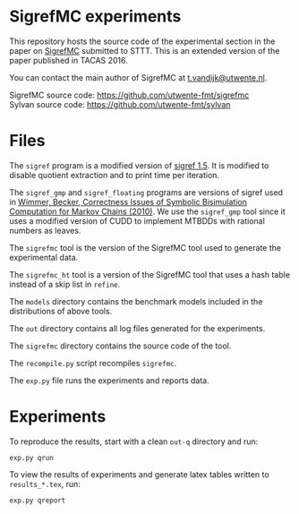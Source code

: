 SigrefMC experiments
====================
This repository hosts the source code of the experimental section in the paper on [SigrefMC](https://github.com/utwente-fmt/sigrefmc) submitted to STTT. This is an extended version of the paper published in TACAS 2016.

You can contact the main author of SigrefMC at <t.vandijk@utwente.nl>.

SigrefMC source code: https://github.com/utwente-fmt/sigrefmc  
Sylvan source code: https://github.com/utwente-fmt/sylvan  

Files
=====
The `sigref` program is a modified version of [sigref 1.5](http://ira.informatik.uni-freiburg.de/software/sigref/).
It is modified to disable quotient extraction and to print time per iteration.

The `sigref_gmp` and `sigref_floating` programs are versions of sigref used in [Wimmer, Becker, Correctness Issues of Symbolic Bisimulation Computation for Markov Chains (2010)](http://link.springer.com/chapter/10.1007%2F978-3-642-12104-3_22).
We use the `sigref_gmp` tool since it uses a modified version of CUDD to implement MTBDDs with rational numbers as leaves.

The `sigrefmc` tool is the version of the SigrefMC tool used to generate the experimental data.

The `sigrefmc_ht` tool is a version of the SigrefMC tool that uses a hash table instead of a skip list in `refine`.

The `models` directory contains the benchmark models included in the distributions of above tools.

The `out` directory contains all log files generated for the experiments.

The `sigrefmc` directory contains the source code of the tool.

The `recompile.py` script recompiles `sigrefmc`.

The `exp.py` file runs the experiments and reports data.

Experiments
===========
To reproduce the results, start with a clean `out-q` directory and run:

```
exp.py qrun
```

To view the results of experiments and generate latex tables written to `results_*.tex`, run:

```
exp.py qreport
```
